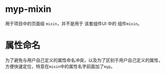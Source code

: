 # myp-mixin

用于项目中的页面级 `mixin`，并不是用于 该套组件UI 中的 组件`mixin`。

# 属性命名
为了避免与用户自己定义的属性命名冲突，以及为了区别于用户自己定义的属性，方便快速定位，特意在`mixin`中的属性名字前面加了`myp`。
